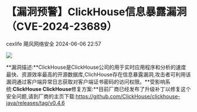 #  【漏洞预警】ClickHouse信息暴露漏洞（CVE-2024-23689）   
cexlife  飓风网络安全   2024-06-06 22:57  
  
![](https://mmbiz.qpic.cn/mmbiz_png/ibhQpAia4xu03gSy1uhUFmIwBG8icuvc1XkC3lSGMw5Azz4ekZK4FnrVCZfM0bib4CzQ6khyR38caPRQvVA797oECQ/640?wx_fmt=png&from=appmsg "")  
  
**漏洞描述:**ClickHouse是ClickHouse公司的用于实时应用程序和分析的速度最快、资源效率最高的开源数据库,ClichHouse存在信息暴露漏洞,攻击者可利用该漏洞通过客户端异常日志获取对客户端证书密码的访问权限。**受影响系统:**ClickHouse ClickHouse**修复方案:**目前厂商已经发布了升级补丁以修复这个安全问题,请到厂商的主页下载:https://github.com/ClickHouse/clickhouse-java/releases/tag/v0.4.6  
  
